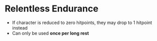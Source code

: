 # Relentless Endurance

* If character is reduced to zero hitpoints, they may drop to 1 hitpoint instead
* Can only be used **once per long rest**